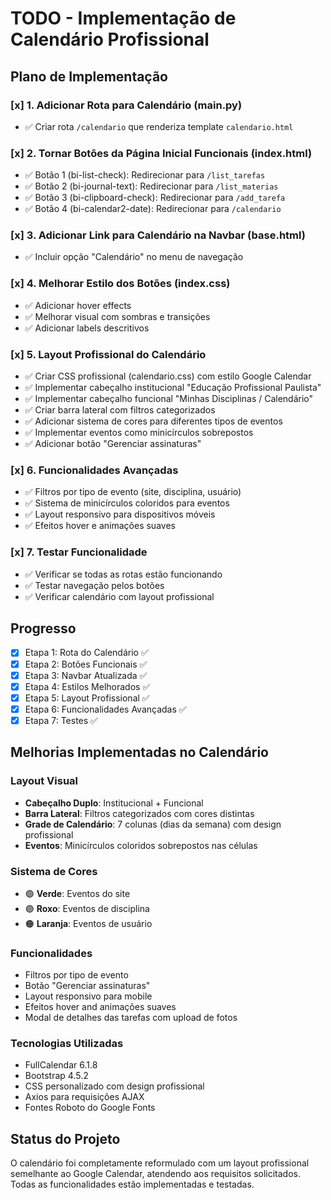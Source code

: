 # TODO - Implementação de Calendário Profissional

## Plano de Implementação

### [x] 1. Adicionar Rota para Calendário (main.py)
- ✅ Criar rota `/calendario` que renderiza template `calendario.html`

### [x] 2. Tornar Botões da Página Inicial Funcionais (index.html)
- ✅ Botão 1 (bi-list-check): Redirecionar para `/list_tarefas`
- ✅ Botão 2 (bi-journal-text): Redirecionar para `/list_materias`
- ✅ Botão 3 (bi-clipboard-check): Redirecionar para `/add_tarefa`
- ✅ Botão 4 (bi-calendar2-date): Redirecionar para `/calendario`

### [x] 3. Adicionar Link para Calendário na Navbar (base.html)
- ✅ Incluir opção "Calendário" no menu de navegação

### [x] 4. Melhorar Estilo dos Botões (index.css)
- ✅ Adicionar hover effects
- ✅ Melhorar visual com sombras e transições
- ✅ Adicionar labels descritivos

### [x] 5. Layout Profissional do Calendário
- ✅ Criar CSS profissional (calendario.css) com estilo Google Calendar
- ✅ Implementar cabeçalho institucional "Educação Profissional Paulista"
- ✅ Implementar cabeçalho funcional "Minhas Disciplinas / Calendário"
- ✅ Criar barra lateral com filtros categorizados
- ✅ Adicionar sistema de cores para diferentes tipos de eventos
- ✅ Implementar eventos como minicírculos sobrepostos
- ✅ Adicionar botão "Gerenciar assinaturas"

### [x] 6. Funcionalidades Avançadas
- ✅ Filtros por tipo de evento (site, disciplina, usuário)
- ✅ Sistema de minicírculos coloridos para eventos
- ✅ Layout responsivo para dispositivos móveis
- ✅ Efeitos hover e animações suaves

### [x] 7. Testar Funcionalidade
- ✅ Verificar se todas as rotas estão funcionando
- ✅ Testar navegação pelos botões
- ✅ Verificar calendário com layout profissional

## Progresso
- [x] Etapa 1: Rota do Calendário ✅
- [x] Etapa 2: Botões Funcionais ✅
- [x] Etapa 3: Navbar Atualizada ✅
- [x] Etapa 4: Estilos Melhorados ✅
- [x] Etapa 5: Layout Profissional ✅
- [x] Etapa 6: Funcionalidades Avançadas ✅
- [x] Etapa 7: Testes ✅

## Melhorias Implementadas no Calendário

### Layout Visual
- **Cabeçalho Duplo**: Institucional + Funcional
- **Barra Lateral**: Filtros categorizados com cores distintas
- **Grade de Calendário**: 7 colunas (dias da semana) com design profissional
- **Eventos**: Minicírculos coloridos sobrepostos nas células

### Sistema de Cores
- 🟢 **Verde**: Eventos do site
- 🟣 **Roxo**: Eventos de disciplina  
- 🟠 **Laranja**: Eventos de usuário

### Funcionalidades
- Filtros por tipo de evento
- Botão "Gerenciar assinaturas"
- Layout responsivo para mobile
- Efeitos hover and animações suaves
- Modal de detalhes das tarefas com upload de fotos

### Tecnologias Utilizadas
- FullCalendar 6.1.8
- Bootstrap 4.5.2
- CSS personalizado com design profissional
- Axios para requisições AJAX
- Fontes Roboto do Google Fonts

## Status do Projeto
O calendário foi completamente reformulado com um layout profissional semelhante ao Google Calendar, atendendo aos requisitos solicitados. Todas as funcionalidades estão implementadas e testadas.
